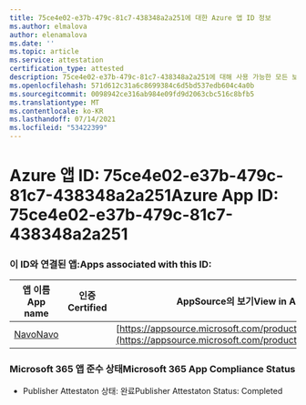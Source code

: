 ```yaml
---
title: 75ce4e02-e37b-479c-81c7-438348a2a251에 대한 Azure 앱 ID 정보
ms.author: elmalova
author: elenamalova
ms.date: ''
ms.topic: article
ms.service: attestation
certification_type: attested
description: 75ce4e02-e37b-479c-81c7-438348a2a251에 대해 사용 가능한 모든 보안 및 규정 준수 정보입니다.
ms.openlocfilehash: 571d612c31a6c8699384c6d5bd537edb604c4a0b
ms.sourcegitcommit: 0098942ce316ab984e09fd9d2063cbc516c8bfb5
ms.translationtype: MT
ms.contentlocale: ko-KR
ms.lasthandoff: 07/14/2021
ms.locfileid: "53422399"
---
```

# <a name="azure-app-id-75ce4e02-e37b-479c-81c7-438348a2a251"></a><span data-ttu-id="a32b0-103">Azure 앱 ID: 75ce4e02-e37b-479c-81c7-438348a2a251</span><span class="sxs-lookup"><span data-stu-id="a32b0-103">Azure App ID: 75ce4e02-e37b-479c-81c7-438348a2a251</span></span>


### <a name="apps-associated-with-this-id"></a><span data-ttu-id="a32b0-104">이 ID와 연결된 앱:</span><span class="sxs-lookup"><span data-stu-id="a32b0-104">Apps associated with this ID:</span></span>
| <span data-ttu-id="a32b0-105">**앱 이름**</span><span class="sxs-lookup"><span data-stu-id="a32b0-105">**App name**</span></span> | <span data-ttu-id="a32b0-106">**인증**</span><span class="sxs-lookup"><span data-stu-id="a32b0-106">**Certified**</span></span> | <span data-ttu-id="a32b0-107">**AppSource의 보기**</span><span class="sxs-lookup"><span data-stu-id="a32b0-107">**View in AppSource**</span></span> |
|-|-|-|
| [<span data-ttu-id="a32b0-108">Navo</span><span class="sxs-lookup"><span data-stu-id="a32b0-108">Navo</span></span>](https://docs.microsoft.com/en-us/microsoft-365-app-certification/forward/WA200001047) |  | [https://appsource.microsoft.com/product/office/WA200001047](https://appsource.microsoft.com/product/office/WA200001047) |

### <a name="microsoft-365-app-compliance-status"></a><span data-ttu-id="a32b0-109">Microsoft 365 앱 준수 상태</span><span class="sxs-lookup"><span data-stu-id="a32b0-109">Microsoft 365 App Compliance Status</span></span>
- <span data-ttu-id="a32b0-110">Publisher Attestaton 상태: 완료</span><span class="sxs-lookup"><span data-stu-id="a32b0-110">Publisher Attestaton Status: Completed</span></span>
